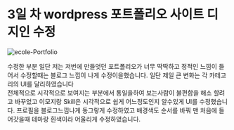 <h1>3일 차 wordpress 포트폴리오 사이트 디지인 수정</h1>

![ecole-Portfolio](https://github.com/Korcp/ecole-project/assets/48702154/3b0ca899-e493-45be-9b2f-c0d82bfcde4e)

수정한 부분
일단 저는 저번에 만들엇던 포트폴리오가 너무 딱딱하고 정적인 느낌이 들어서 수정할때는 블로그 느낌이 나게 수정이을했습니다.
일단 제일 큰 변화는 각 카테고리의 UI를 달리하였습니다  
전체적으로 시각적으로 보여지는 부분에서 통일을하여 보는사람이 불편함을 해소 할려고 바꾸었고
이모지랑 Skill은 시각적으로 쉽게 어느정도인지 알수있게 UI를 수정했습니다.
프로필을 블로그느낌나게 동그랗게 수정하였고 배경색도 순서를 바꿔 맨 처음에 들어갓을때 테마랑 흰색이라 어울리게 수정하였습니다.
